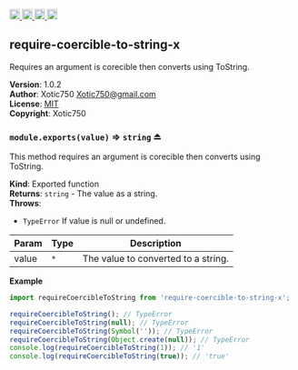 <a href="https://travis-ci.org/Xotic750/require-coercible-to-string-x"
   title="Travis status">
<img
   src="https://travis-ci.org/Xotic750/require-coercible-to-string-x.svg?branch=master"
   alt="Travis status" height="18"/>
</a>
<a href="https://david-dm.org/Xotic750/require-coercible-to-string-x"
   title="Dependency status">
<img src="https://david-dm.org/Xotic750/require-coercible-to-string-x.svg"
   alt="Dependency status" height="18"/>
</a>
<a href="https://david-dm.org/Xotic750/require-coercible-to-string-x#info=devDependencies"
   title="devDependency status">
<img src="https://david-dm.org/Xotic750/require-coercible-to-string-x/dev-status.svg"
   alt="devDependency status" height="18"/>
</a>
<a href="https://badge.fury.io/js/require-coercible-to-string-x" title="npm version">
<img src="https://badge.fury.io/js/require-coercible-to-string-x.svg"
   alt="npm version" height="18"/>
</a>
<a name="module_require-coercible-to-string-x"></a>

## require-coercible-to-string-x

Requires an argument is corecible then converts using ToString.

**Version**: 1.0.2  
**Author**: Xotic750 <Xotic750@gmail.com>  
**License**: [MIT](https://opensource.org/licenses/MIT)  
**Copyright**: Xotic750  
<a name="exp_module_require-coercible-to-string-x--module.exports"></a>

### `module.exports(value)` ⇒ <code>string</code> ⏏

This method requires an argument is corecible then converts using ToString.

**Kind**: Exported function  
**Returns**: <code>string</code> - The value as a string.  
**Throws**:

- <code>TypeError</code> If value is null or undefined.

| Param | Type            | Description                         |
| ----- | --------------- | ----------------------------------- |
| value | <code>\*</code> | The value to converted to a string. |

**Example**

```js
import requireCoercibleToString from 'require-coercible-to-string-x';

requireCoercibleToString(); // TypeError
requireCoercibleToString(null); // TypeError
requireCoercibleToString(Symbol('')); // TypeError
requireCoercibleToString(Object.create(null)); // TypeError
console.log(requireCoercibleToString(1)); // '1'
console.log(requireCoercibleToString(true)); // 'true'
```
